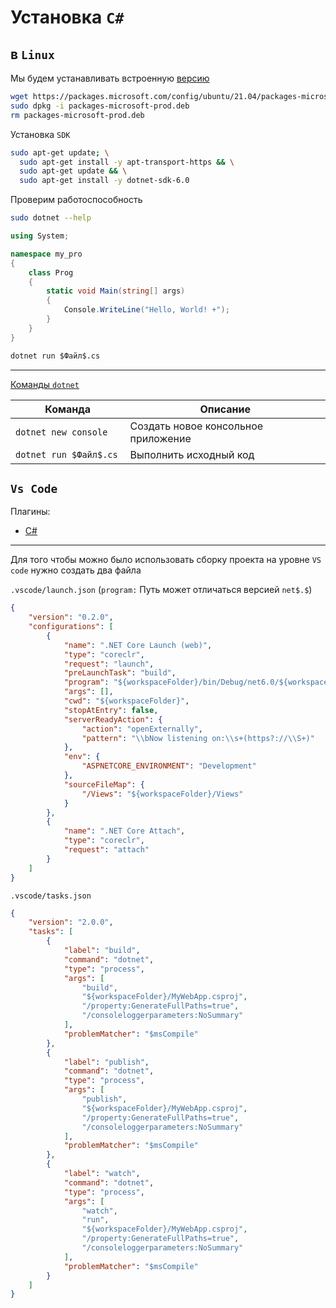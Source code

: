 # Установка `C#`

## в `Linux`

Мы будем устанавливать встроенную [версию](https://docs.microsoft.com/ru-ru/dotnet/core/install/linux-ubuntu)

```bash
wget https://packages.microsoft.com/config/ubuntu/21.04/packages-microsoft-prod.deb -O packages-microsoft-prod.deb
sudo dpkg -i packages-microsoft-prod.deb
rm packages-microsoft-prod.deb
```

Установка `SDK`

```bash
sudo apt-get update; \
  sudo apt-get install -y apt-transport-https && \
  sudo apt-get update && \
  sudo apt-get install -y dotnet-sdk-6.0
```

Проверим работоспособность

```bash
sudo dotnet --help
```

```c#
using System;

namespace my_pro
{
    class Prog
    {
        static void Main(string[] args)
        {
            Console.WriteLine("Hello, World! +");
        }
    }
}
```

```bash
dotnet run $Файл$.cs
```

---

[Команды `dotnet`](https://docs.microsoft.com/ru-ru/dotnet/core/tools/dotnet)

| Команда                 | Описание                            |
| ----------------------- | ----------------------------------- |
| `dotnet new console`    | Создать новое консольное приложение |
| `dotnet run $Файл$.cs ` | Выполнить исходный код              |

## `Vs Code`

Плагины:

- [C#](https://marketplace.visualstudio.com/items?itemName=ms-dotnettools.csharp)

---

Для того чтобы можно было использовать сборку проекта на уровне `VS code` нужно создать два файла

`.vscode/launch.json` (`program:` Путь может отличаться версией `net$.$`)

```json
{
	"version": "0.2.0",
	"configurations": [
		{
			"name": ".NET Core Launch (web)",
			"type": "coreclr",
			"request": "launch",
			"preLaunchTask": "build",
			"program": "${workspaceFolder}/bin/Debug/net6.0/${workspaceFolderBasename}.dll",
			"args": [],
			"cwd": "${workspaceFolder}",
			"stopAtEntry": false,
			"serverReadyAction": {
				"action": "openExternally",
				"pattern": "\\bNow listening on:\\s+(https?://\\S+)"
			},
			"env": {
				"ASPNETCORE_ENVIRONMENT": "Development"
			},
			"sourceFileMap": {
				"/Views": "${workspaceFolder}/Views"
			}
		},
		{
			"name": ".NET Core Attach",
			"type": "coreclr",
			"request": "attach"
		}
	]
}
```

`.vscode/tasks.json`

```json
{
	"version": "2.0.0",
	"tasks": [
		{
			"label": "build",
			"command": "dotnet",
			"type": "process",
			"args": [
				"build",
				"${workspaceFolder}/MyWebApp.csproj",
				"/property:GenerateFullPaths=true",
				"/consoleloggerparameters:NoSummary"
			],
			"problemMatcher": "$msCompile"
		},
		{
			"label": "publish",
			"command": "dotnet",
			"type": "process",
			"args": [
				"publish",
				"${workspaceFolder}/MyWebApp.csproj",
				"/property:GenerateFullPaths=true",
				"/consoleloggerparameters:NoSummary"
			],
			"problemMatcher": "$msCompile"
		},
		{
			"label": "watch",
			"command": "dotnet",
			"type": "process",
			"args": [
				"watch",
				"run",
				"${workspaceFolder}/MyWebApp.csproj",
				"/property:GenerateFullPaths=true",
				"/consoleloggerparameters:NoSummary"
			],
			"problemMatcher": "$msCompile"
		}
	]
}
```
